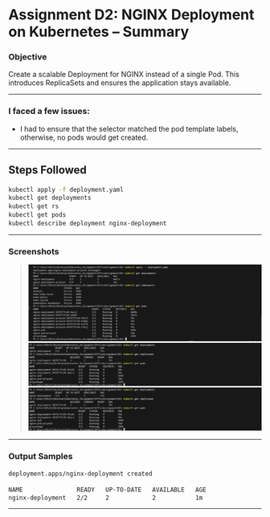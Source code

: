 # Assignment D2: NGINX Deployment on Kubernetes – Summary

### Objective

Create a scalable Deployment for NGINX instead of a single Pod. This introduces ReplicaSets and ensures the application stays available.

---

### I faced a few issues:

- I had to ensure that the selector matched the pod template labels, otherwise, no pods would get created.

---

## Steps Followed

```bash
kubectl apply -f deployment.yaml
kubectl get deployments
kubectl get rs
kubectl get pods
kubectl describe deployment nginx-deployment
```

---

### Screenshots

> ![Deployment Created](./images/Screenshot%202025-06-21%20191307.png)  
> ![Deployment Pods](./images/Screenshot%202025-06-21%20190748.png)  
> ![ReplicaSet](./images/Screenshot%202025-06-21%20190748.png)

---

### Output Samples

```
deployment.apps/nginx-deployment created

NAME               READY   UP-TO-DATE   AVAILABLE   AGE
nginx-deployment   2/2     2            2           1m
```

---

